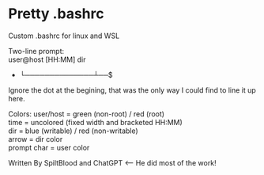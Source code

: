 # Pretty .bashrc
Custom .bashrc for linux and WSL

Two-line prompt:<br/>
   user@host [HH:MM] dir<br/>
   *   └──────────────┴──$

Ignore the dot at the begining, that was the only way I could find to line it up here.

Colors:
   user/host   = green (non-root) / red (root)<br/>
   time        = uncolored (fixed width and bracketed HH:MM)<br/>
   dir         = blue (writable) / red (non-writable)<br/>
   arrow       = dir color<br/>
   prompt char = user color<br/>

Written By SpiltBlood and ChatGPT <-- He did most of the work!
